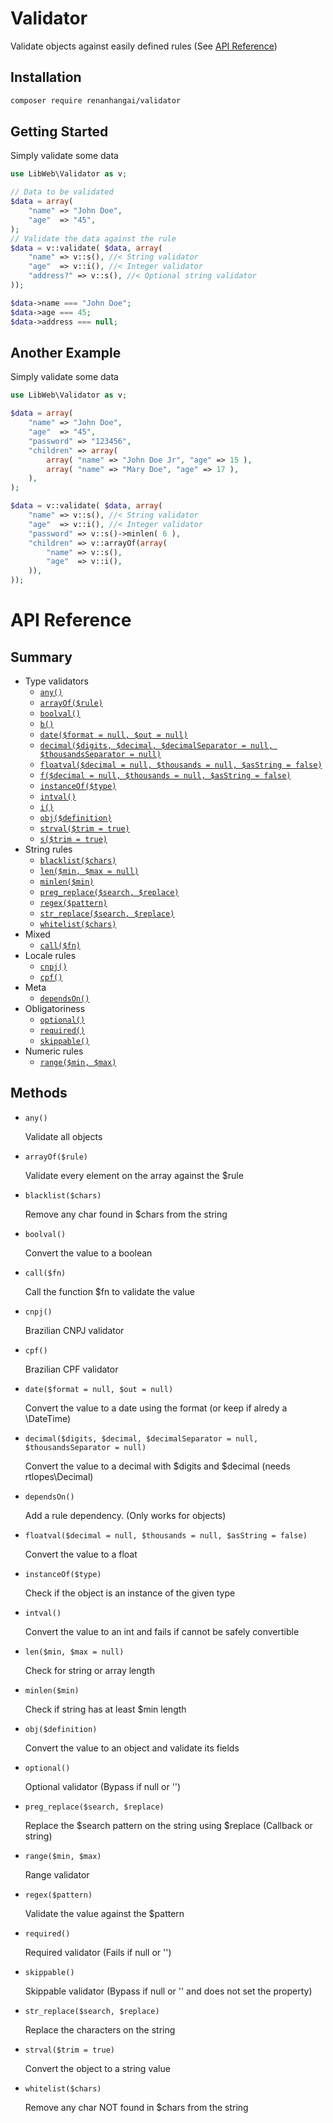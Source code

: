 Validator
========================================

Validate objects against easily defined rules (See [API Reference](#api))

Installation
-------------------------------------
```sh
composer require renanhangai/validator
```

Getting Started
-------------------------------------
Simply validate some data
```php
use LibWeb\Validator as v;

// Data to be validated
$data = array(
    "name" => "John Doe",
    "age"  => "45",
);
// Validate the data against the rule
$data = v::validate( $data, array(
    "name" => v::s(), //< String validator
    "age"  => v::i(), //< Integer validator
    "address?" => v::s(), //< Optional string validator
));

$data->name === "John Doe";
$data->age === 45;
$data->address === null;
```

Another Example
-------------------------------------
Simply validate some data
```php
use LibWeb\Validator as v;

$data = array(
    "name" => "John Doe",
    "age"  => "45",
    "password" => "123456",
    "children" => array(
        array( "name" => "John Doe Jr", "age" => 15 ),
        array( "name" => "Mary Doe", "age" => 17 ),
    ),
);

$data = v::validate( $data, array(
    "name" => v::s(), //< String validator
    "age"  => v::i(), //< Integer validator
    "password" => v::s()->minlen( 6 ),
    "children" => v::arrayOf(array(
        "name" => v::s(),
        "age"  => v::i(),
    )),
));
```

<a name="api"></a>
API Reference
======================

Summary
----------------
- Type validators
  - [`any()`](#api-any)
  - [`arrayOf($rule)`](#api-array-of)
  - [`boolval()`](#api-boolval)
  - [`b()`](#api-boolval)
  - [`date($format = null, $out = null)`](#api-date)
  - [`decimal($digits, $decimal, $decimalSeparator = null, $thousandsSeparator = null)`](#api-decimal)
  - [`floatval($decimal = null, $thousands = null, $asString = false)`](#api-floatval)
  - [`f($decimal = null, $thousands = null, $asString = false)`](#api-floatval)
  - [`instanceOf($type)`](#api-instance-of)
  - [`intval()`](#api-intval)
  - [`i()`](#api-intval)
  - [`obj($definition)`](#api-obj)
  - [`strval($trim = true)`](#api-strval)
  - [`s($trim = true)`](#api-strval)
- String rules
  - [`blacklist($chars)`](#api-blacklist)
  - [`len($min, $max = null)`](#api-len)
  - [`minlen($min)`](#api-minlen)
  - [`preg_replace($search, $replace)`](#api-preg-replace)
  - [`regex($pattern)`](#api-regex)
  - [`str_replace($search, $replace)`](#api-str-replace)
  - [`whitelist($chars)`](#api-whitelist)
- Mixed
  - [`call($fn)`](#api-call)
- Locale rules
  - [`cnpj()`](#api-cnpj)
  - [`cpf()`](#api-cpf)
- Meta
  - [`dependsOn()`](#api-depends-on)
- Obligatoriness
  - [`optional()`](#api-optional)
  - [`required()`](#api-required)
  - [`skippable()`](#api-skippable)
- Numeric rules
  - [`range($min, $max)`](#api-range)

Methods
----------------

- <a name="api-any"></a> `any()`

  Validate all objects

- <a name="api-array-of"></a> `arrayOf($rule)`

  Validate every element on the array against the $rule

- <a name="api-blacklist"></a> `blacklist($chars)`

  Remove any char found in $chars from the string

- <a name="api-boolval"></a> `boolval()`

  Convert the value to a boolean

- <a name="api-call"></a> `call($fn)`

  Call the function $fn to validate the value

- <a name="api-cnpj"></a> `cnpj()`

  Brazilian CNPJ validator

- <a name="api-cpf"></a> `cpf()`

  Brazilian CPF validator

- <a name="api-date"></a> `date($format = null, $out = null)`

  Convert the value to a date using the format (or keep if alredy a \DateTime)

- <a name="api-decimal"></a> `decimal($digits, $decimal, $decimalSeparator = null, $thousandsSeparator = null)`

  Convert the value to a decimal with $digits and $decimal (needs rtlopes\Decimal)

- <a name="api-depends-on"></a> `dependsOn()`

  Add a rule dependency. (Only works for objects)

- <a name="api-floatval"></a> `floatval($decimal = null, $thousands = null, $asString = false)`

  Convert the value to a float

- <a name="api-instance-of"></a> `instanceOf($type)`

  Check if the object is an instance of the given type

- <a name="api-intval"></a> `intval()`

  Convert the value to an int and fails if cannot be safely convertible

- <a name="api-len"></a> `len($min, $max = null)`

  Check for string or array length

- <a name="api-minlen"></a> `minlen($min)`

  Check if string has at least $min length

- <a name="api-obj"></a> `obj($definition)`

  Convert the value to an object and validate its fields

- <a name="api-optional"></a> `optional()`

  Optional validator (Bypass if null or '')

- <a name="api-preg-replace"></a> `preg_replace($search, $replace)`

  Replace the $search pattern on the string using $replace (Callback or string)

- <a name="api-range"></a> `range($min, $max)`

  Range validator

- <a name="api-regex"></a> `regex($pattern)`

  Validate the value against the $pattern

- <a name="api-required"></a> `required()`

  Required validator (Fails if null or '')

- <a name="api-skippable"></a> `skippable()`

  Skippable validator (Bypass if null or '' and does not set the property)

- <a name="api-str-replace"></a> `str_replace($search, $replace)`

  Replace the characters on the string

- <a name="api-strval"></a> `strval($trim = true)`

  Convert the object to a string value

- <a name="api-whitelist"></a> `whitelist($chars)`

  Remove any char NOT found in $chars from the string

